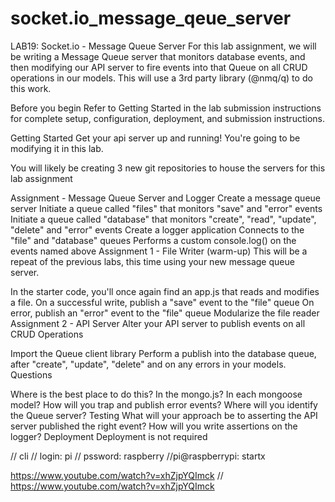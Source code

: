 # socket.io_message_qeue_server
LAB19: Socket.io - Message Queue Server 
For this lab assignment, we will be writing a Message Queue server that monitors database events, and then modifying our API server to fire events into that Queue on all CRUD operations in our models. This will use a 3rd party library (@nmq/q) to do this work.

Before you begin
Refer to Getting Started in the lab submission instructions for complete setup, configuration, deployment, and submission instructions.

Getting Started
Get your api server up and running! You're going to be modifying it in this lab.

You will likely be creating 3 new git repositories to house the servers for this lab assignment

Assignment - Message Queue Server and Logger
Create a message queue server
Initiate a queue called "files" that monitors "save" and "error" events
Initiate a queue called "database" that monitors "create", "read", "update", "delete" and "error" events
Create a logger application
Connects to the "file" and "database" queues
Performs a custom console.log() on the events named above
Assignment 1 - File Writer (warm-up)
This will be a repeat of the previous labs, this time using your new message queue server.

In the starter code, you'll once again find an app.js that reads and modifies a file.
On a successful write, publish a "save" event to the "file" queue
On error, publish an "error" event to the "file" queue
Modularize the file reader
Assignment 2 - API Server
Alter your API server to publish events on all CRUD Operations

Import the Queue client library
Perform a publish into the database queue, after "create", "update", "delete" and on any errors in your models.
Questions

Where is the best place to do this? In the mongo.js? In each mongoose model?
How will you trap and publish error events?
Where will you identify the Queue server?
Testing
What will your approach be to asserting the API server published the right event?
How will you write assertions on the logger?
Deployment
Deployment is not required


// cli
// login: pi
// pssword: raspberry
//pi@raspberrypi: startx


https://www.youtube.com/watch?v=xhZjpYQImck
// https://www.youtube.com/watch?v=xhZjpYQImck